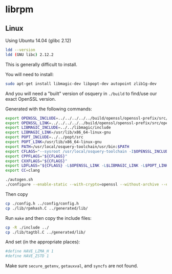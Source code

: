 # librpm

## Linux

Using Ubuntu 14.04 (glibc 2.12)

```sh
ldd --version
ldd (GNU libc) 2.12.2
```

This is generally difficult to install.

You will need to install:

```sh
sudo apt-get install libmagic-dev libpopt-dev autopoint zlib1g-dev
```

And you will need a "built" version of osquery in `./build` to find/use our exact OpenSSL version.

Generated with the following commands:

```sh
export OPENSSL_INCLUDE=../../../../../build/openssl/openssl-prefix/src/openssl/include
export OPENSSL_LINK=../../../../../build/openssl/openssl-prefix/src/openssl
export LIBMAGIC_INCLUDE=../../libmagic/include
export LIBMAGIC_LINK=/usr/lib/x86_64-linux-gnu
export POPT_INCLUDE=../../popt/src
export POPT_LINK=/usr/lib/x86_64-linux-gnu
export PATH=/usr/local/osquery-toolchain/usr/bin:$PATH
export CFLAGS="--sysroot /usr/local/osquery-toolchain -I$OPENSSL_INCLUDE -I$LIBMAGIC_INCLUDE -I$POPT_INCLUDE"
export CPPFLAGS="${CFLAGS}"
export CXXFLAGS="${CFLAGS}"
export LDFLAGS="${CFLAGS} -L$OPENSSL_LINK -L$LIBMAGIC_LINK -L$POPT_LINK"
export CC=clang

./autogen.sh
./configure --enable-static --with-crypto=openssl --without-archive --enable-bdb --enable-bdb-ro --enable-sqlite --enable-ndb --without-lua --disable-plugins --disable-openmp
```

Then copy

```sh
cp ./config.h ../config/config.h
cp ./lib/rpmhash.C ../generated/lib/
```

Run `make` and then copy the include files:

```sh
cp -R ./include ../
cp ./lib/tagtbl.C ../generated/lib/
```

And set (in the appropriate places):

```sh
#define HAVE_LZMA_H 1
#define HAVE_ZSTD 1
```

Make sure `secure_getenv`, `getauxval`, and `syncfs` are not found.
